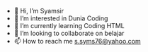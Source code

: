 - 👋 Hi, I’m Syamsir
- 👀 I’m interested in Dunia Coding
- 🌱 I’m currently learning Coding HTML
- 💞️ I’m looking to collaborate on belajar
- 📫 How to reach me s.syms76@yahoo.com

<!---
syamsir190/syamsir190 is a ✨ special ✨ repository because its `README.md` (this file) appears on your GitHub profile.
You can click the Preview link to take a look at your changes.
--->
